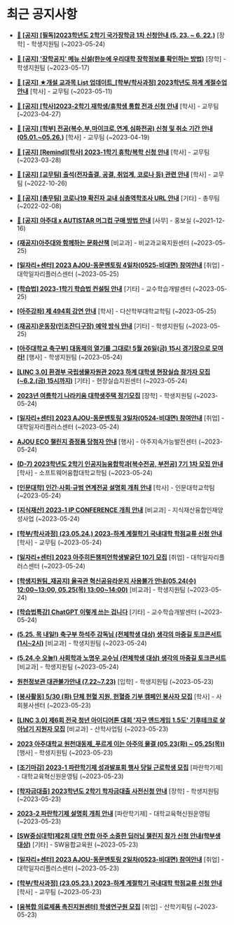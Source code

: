 # 최근 공지사항

* **[📌 [공지] [필독]2023학년도 2학기 국가장학금 1차 신청안내 (5. 23. ~ 6. 22.)](http://ajou.ac.kr/kr/ajou/notice.do?mode=view&amp;articleNo=215084&amp;article.offset=0&amp;articleLimit=30)**
 [장학] - 학생지원팀 (~2023-05-24)

* **[📌 [공지] &#x27;장학공지&#x27; 메뉴 신설(한눈에 우리대학 장학정보를 확인하는 방법)](http://ajou.ac.kr/kr/ajou/notice.do?mode=view&amp;articleNo=214764&amp;article.offset=0&amp;articleLimit=30)**
 [장학] - 학생지원팀 (~2023-05-17)

* **[📌 [공지] ★개설 교과목 List 업데이트_[학부/학사과정] 2023학년도 하계 계절수업 안내](http://ajou.ac.kr/kr/ajou/notice.do?mode=view&amp;articleNo=214493&amp;article.offset=0&amp;articleLimit=30)**
 [학사] - 교무팀 (~2023-05-11)

* **[📌 [공지] [학사]2023-2학기 재학생/휴학생 통합 전과 신청 안내](http://ajou.ac.kr/kr/ajou/notice.do?mode=view&amp;articleNo=214014&amp;article.offset=0&amp;articleLimit=30)**
 [학사] - 교무팀 (~2023-04-27)

* **[📌 [공지] [학부] 전공(복수,부,마이크로,연계,심화전공) 신청 및 취소 기간 안내 (05.01.~05.26.)](http://ajou.ac.kr/kr/ajou/notice.do?mode=view&amp;articleNo=213679&amp;article.offset=0&amp;articleLimit=30)**
 [학사] - 교무팀 (~2023-04-19)

* **[📌 [공지] [Remind][학사] 2023-1학기 휴학/복학 신청 안내](http://ajou.ac.kr/kr/ajou/notice.do?mode=view&amp;articleNo=212711&amp;article.offset=0&amp;articleLimit=30)**
 [학사] - 교무팀 (~2023-03-28)

* **[📌 [공지] [교무팀] 출석(전자출결, 공결, 취업계, 코로나 등) 관련 안내](http://ajou.ac.kr/kr/ajou/notice.do?mode=view&amp;articleNo=205552&amp;article.offset=0&amp;articleLimit=30)**
 [학사] - 교무팀 (~2022-10-26)

* **[📌 [공지] [총무팀] 코로나19 확진자 교내 심층역학조사 URL 안내](http://ajou.ac.kr/kr/ajou/notice.do?mode=view&amp;articleNo=180493&amp;article.offset=0&amp;articleLimit=30)**
 [기타] - 총무팀 (~2022-02-08)

* **[📌 [공지] 아주대 x AUTISTAR 머그컵 구매 방법 안내](http://ajou.ac.kr/kr/ajou/notice.do?mode=view&amp;articleNo=147976&amp;article.offset=0&amp;articleLimit=30)**
 [사무] - 홍보실 (~2021-12-16)

* **[(재공지)아주대와 함께하는 문화산책](http://ajou.ac.kr/kr/ajou/notice.do?mode=view&amp;articleNo=215140&amp;article.offset=0&amp;articleLimit=30)**
 [비교과] - 비교과교육지원센터 (~2023-05-25)

* **[[일자리+센터] 2023 AJOU-동문멘토링 4일차(0525-비대면) 참여안내](http://ajou.ac.kr/kr/ajou/notice.do?mode=view&amp;articleNo=215132&amp;article.offset=0&amp;articleLimit=30)**
 [취업] - 대학일자리플러스센터 (~2023-05-25)

* **[[학습법] 2023-1학기 학습법 컨설팅 안내](http://ajou.ac.kr/kr/ajou/notice.do?mode=view&amp;articleNo=215127&amp;article.offset=0&amp;articleLimit=30)**
 [기타] - 교수학습개발센터 (~2023-05-25)

* **[[아주강좌] 제 494회 강연 안내](http://ajou.ac.kr/kr/ajou/notice.do?mode=view&amp;articleNo=215121&amp;article.offset=0&amp;articleLimit=30)**
 [학사] - 다산학부대학교학팀 (~2023-05-25)

* **[(재공지)운동장(인조잔디구장) 예약 방식 안내](http://ajou.ac.kr/kr/ajou/notice.do?mode=view&amp;articleNo=215120&amp;article.offset=0&amp;articleLimit=30)**
 [기타] - 학생지원팀 (~2023-05-25)

* **[[아주대학교 축구부] 대동제의 열기를 그대로! 5월 26일(금) 15시 경기장으로 모여라!](http://ajou.ac.kr/kr/ajou/notice.do?mode=view&amp;articleNo=215115&amp;article.offset=0&amp;articleLimit=30)**
 [행사] - 학생지원팀 (~2023-05-24)

* **[[LINC 3.0] 환경부 국립생물자원관 2023 하계 대학생 현장실습 참가자 모집(~6.2.(금) 15시까지)](http://ajou.ac.kr/kr/ajou/notice.do?mode=view&amp;articleNo=215114&amp;article.offset=0&amp;articleLimit=30)**
 [기타] - 현장실습지원센터 (~2023-05-24)

* **[2023년 여름학기 나라키움 대학생주택 정기모집](http://ajou.ac.kr/kr/ajou/notice.do?mode=view&amp;articleNo=215108&amp;article.offset=0&amp;articleLimit=30)**
 [장학] - 학생지원팀 (~2023-05-24)

* **[[일자리+센터] 2023 AJOU-동문멘토링 3일차(0524-비대면) 참여안내](http://ajou.ac.kr/kr/ajou/notice.do?mode=view&amp;articleNo=215100&amp;article.offset=0&amp;articleLimit=30)**
 [취업] - 대학일자리플러스센터 (~2023-05-24)

* **[AJOU ECO 챌린지 증정품 당첨자 안내](http://ajou.ac.kr/kr/ajou/notice.do?mode=view&amp;articleNo=215096&amp;article.offset=0&amp;articleLimit=30)**
 [행사] - 아주지속가능발전센터 (~2023-05-24)

* **[(D-7) 2023학년도 2학기 인공지능융합학과[복수전공, 부전공] 7기 1차 모집 안내](http://ajou.ac.kr/kr/ajou/notice.do?mode=view&amp;articleNo=215095&amp;article.offset=0&amp;articleLimit=30)**
 [학사] - 소프트웨어융합대학교학팀 (~2023-05-24)

* **[[인문대학] 인간·사회·규범 연계전공 설명회 개최 안내](http://ajou.ac.kr/kr/ajou/notice.do?mode=view&amp;articleNo=215093&amp;article.offset=0&amp;articleLimit=30)**
 [학사] - 인문대학교학팀 (~2023-05-24)

* **[[지식재산] 2023-1 IP CONFERENCE 개최 안내](http://ajou.ac.kr/kr/ajou/notice.do?mode=view&amp;articleNo=215092&amp;article.offset=0&amp;articleLimit=30)**
 [비교과] - 지식재산융합인재양성사업 (~2023-05-24)

* **[[학부/학사과정] (23.05.24.) 2023-하계 계절학기 국내대학 학점교류 신청 안내](http://ajou.ac.kr/kr/ajou/notice.do?mode=view&amp;articleNo=215088&amp;article.offset=0&amp;articleLimit=30)**
 [학사] - 교무팀 (~2023-05-24)

* **[[일자리+센터] 2023 아주히든챔피언학생발굴단 10기 모집](http://ajou.ac.kr/kr/ajou/notice.do?mode=view&amp;articleNo=215086&amp;article.offset=0&amp;articleLimit=30)**
 [취업] - 대학일자리플러스센터 (~2023-05-24)

* **[[학생지원팀_재공지] 율곡관 혁신공유라운지 사용불가 안내(05.24(수) 12:00~13:00, 05.25(목) 13:00~14:00)](http://ajou.ac.kr/kr/ajou/notice.do?mode=view&amp;articleNo=215079&amp;article.offset=0&amp;articleLimit=30)**
 [비교과] - 학생지원팀 (~2023-05-24)

* **[[학습법특강] ChatGPT 이렇게 쓰는 겁니다](http://ajou.ac.kr/kr/ajou/notice.do?mode=view&amp;articleNo=215077&amp;article.offset=0&amp;articleLimit=30)**
 [기타] - 교수학습개발센터 (~2023-05-24)

* **[(5.25. 목 내일!) 축구부 하석주 감독님 (전체학생 대상) 생각의 마중길 토크콘서트 (1시~2시)](http://ajou.ac.kr/kr/ajou/notice.do?mode=view&amp;articleNo=215072&amp;article.offset=0&amp;articleLimit=30)**
 [비교과] - 학생지원팀 (~2023-05-24)

* **[(5.24.수 오늘!) 사회학과 노명우 교수님 (전체학생 대상) 생각의 마중길 토크콘서트](http://ajou.ac.kr/kr/ajou/notice.do?mode=view&amp;articleNo=215070&amp;article.offset=0&amp;articleLimit=30)**
 [비교과] - 학생지원팀 (~2023-05-24)

* **[원천정보관 대관불가안내 (7.22~7.23)](http://ajou.ac.kr/kr/ajou/notice.do?mode=view&amp;articleNo=215063&amp;article.offset=0&amp;articleLimit=30)**
 [입학] - 학생지원팀 (~2023-05-23)

* **[[봉사활동] 5/30 (화) 단체 헌혈 지원, 헌혈증 기부 캠페인 봉사자 모집](http://ajou.ac.kr/kr/ajou/notice.do?mode=view&amp;articleNo=215062&amp;article.offset=0&amp;articleLimit=30)**
 [학사] - 사회봉사센터 (~2023-05-23)

* **[[LINC 3.0] 제6회 전국 청년 아이디어톤 대회 &#x27;지구 엔드게임 1.5도&#x27; 기후테크로 살아남기 지원자 모집](http://ajou.ac.kr/kr/ajou/notice.do?mode=view&amp;articleNo=215060&amp;article.offset=0&amp;articleLimit=30)**
 [비교과] - 산학사업팀 (~2023-05-23)

* **[2023 아주대학교 원천대동제_푸르게 이는 아주의 물결 (05.23(화) ~ 05.25(목))](http://ajou.ac.kr/kr/ajou/notice.do?mode=view&amp;articleNo=215052&amp;article.offset=0&amp;articleLimit=30)**
 [행사] - 학생지원팀 (~2023-05-23)

* **[[조기마감] 2023-1 파란학기제 성과발표회 행사 당일 근로학생 모집](http://ajou.ac.kr/kr/ajou/notice.do?mode=view&amp;articleNo=215051&amp;article.offset=0&amp;articleLimit=30)**
 [파란학기제] - 대학교육혁신원운영팀 (~2023-05-23)

* **[[학자금대출] 2023학년도 2학기 학자금대출 사전신청 안내](http://ajou.ac.kr/kr/ajou/notice.do?mode=view&amp;articleNo=215049&amp;article.offset=0&amp;articleLimit=30)**
 [장학] - 학생지원팀 (~2023-05-23)

* **[2023-2 파란학기제 설명회 개최 안내](http://ajou.ac.kr/kr/ajou/notice.do?mode=view&amp;articleNo=215039&amp;article.offset=0&amp;articleLimit=30)**
 [파란학기제] - 대학교육혁신원운영팀 (~2023-05-23)

* **[[SW중심대학]제2회 대학 연합 아주 소중한 딥러닝 챌린지 참가 신청 안내(학부생 대상)](http://ajou.ac.kr/kr/ajou/notice.do?mode=view&amp;articleNo=215038&amp;article.offset=0&amp;articleLimit=30)**
 [기타] - SW융합교육원 (~2023-05-23)

* **[[일자리+센터] 2023 AJOU-동문멘토링 2일차(0523-비대면) 참여안내](http://ajou.ac.kr/kr/ajou/notice.do?mode=view&amp;articleNo=215035&amp;article.offset=0&amp;articleLimit=30)**
 [취업] - 대학일자리플러스센터 (~2023-05-23)

* **[[학부/학사과정] (23.05.23.) 2023-하계 계절학기 국내대학 학점교류 신청 안내](http://ajou.ac.kr/kr/ajou/notice.do?mode=view&amp;articleNo=215034&amp;article.offset=0&amp;articleLimit=30)**
 [학사] - 교무팀 (~2023-05-23)

* **[[융복합 의료제품 촉진지원센터] 학생연구원 모집](http://ajou.ac.kr/kr/ajou/notice.do?mode=view&amp;articleNo=215026&amp;article.offset=0&amp;articleLimit=30)**
 [취업] - 산학기획팀 (~2023-05-23)
